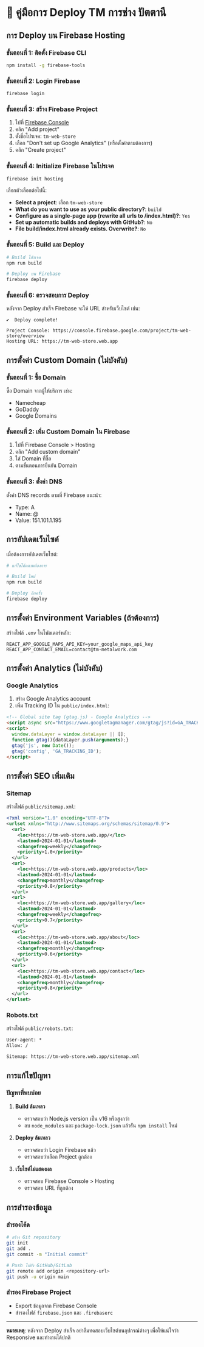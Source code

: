 # 🚀 คู่มือการ Deploy TM การช่าง ปัตตานี

## การ Deploy บน Firebase Hosting

### ขั้นตอนที่ 1: ติดตั้ง Firebase CLI

```bash
npm install -g firebase-tools
```

### ขั้นตอนที่ 2: Login Firebase

```bash
firebase login
```

### ขั้นตอนที่ 3: สร้าง Firebase Project

1. ไปที่ [Firebase Console](https://console.firebase.google.com/)
2. คลิก "Add project"
3. ตั้งชื่อโปรเจค: `tm-web-store`
4. เลือก "Don't set up Google Analytics" (หรือตั้งค่าตามต้องการ)
5. คลิก "Create project"

### ขั้นตอนที่ 4: Initialize Firebase ในโปรเจค

```bash
firebase init hosting
```

เลือกตัวเลือกต่อไปนี้:
- **Select a project**: เลือก `tm-web-store`
- **What do you want to use as your public directory?**: `build`
- **Configure as a single-page app (rewrite all urls to /index.html)?**: `Yes`
- **Set up automatic builds and deploys with GitHub?**: `No`
- **File build/index.html already exists. Overwrite?**: `No`

### ขั้นตอนที่ 5: Build และ Deploy

```bash
# Build โปรเจค
npm run build

# Deploy บน Firebase
firebase deploy
```

### ขั้นตอนที่ 6: ตรวจสอบการ Deploy

หลังจาก Deploy สำเร็จ Firebase จะให้ URL สำหรับเว็บไซต์ เช่น:
```
✔  Deploy complete!

Project Console: https://console.firebase.google.com/project/tm-web-store/overview
Hosting URL: https://tm-web-store.web.app
```

## การตั้งค่า Custom Domain (ไม่บังคับ)

### ขั้นตอนที่ 1: ซื้อ Domain
ซื้อ Domain จากผู้ให้บริการ เช่น:
- Namecheap
- GoDaddy
- Google Domains

### ขั้นตอนที่ 2: เพิ่ม Custom Domain ใน Firebase

1. ไปที่ Firebase Console > Hosting
2. คลิก "Add custom domain"
3. ใส่ Domain ที่ซื้อ
4. ตามขั้นตอนการยืนยัน Domain

### ขั้นตอนที่ 3: ตั้งค่า DNS

ตั้งค่า DNS records ตามที่ Firebase แนะนำ:
- Type: A
- Name: @
- Value: 151.101.1.195

## การอัปเดตเว็บไซต์

เมื่อต้องการอัปเดตเว็บไซต์:

```bash
# แก้ไขโค้ดตามต้องการ

# Build ใหม่
npm run build

# Deploy อีกครั้ง
firebase deploy
```

## การตั้งค่า Environment Variables (ถ้าต้องการ)

สร้างไฟล์ `.env` ในโฟลเดอร์หลัก:

```env
REACT_APP_GOOGLE_MAPS_API_KEY=your_google_maps_api_key
REACT_APP_CONTACT_EMAIL=contact@tm-metalwork.com
```

## การตั้งค่า Analytics (ไม่บังคับ)

### Google Analytics

1. สร้าง Google Analytics account
2. เพิ่ม Tracking ID ใน `public/index.html`:

```html
<!-- Global site tag (gtag.js) - Google Analytics -->
<script async src="https://www.googletagmanager.com/gtag/js?id=GA_TRACKING_ID"></script>
<script>
  window.dataLayer = window.dataLayer || [];
  function gtag(){dataLayer.push(arguments);}
  gtag('js', new Date());
  gtag('config', 'GA_TRACKING_ID');
</script>
```

## การตั้งค่า SEO เพิ่มเติม

### Sitemap
สร้างไฟล์ `public/sitemap.xml`:

```xml
<?xml version="1.0" encoding="UTF-8"?>
<urlset xmlns="http://www.sitemaps.org/schemas/sitemap/0.9">
  <url>
    <loc>https://tm-web-store.web.app/</loc>
    <lastmod>2024-01-01</lastmod>
    <changefreq>weekly</changefreq>
    <priority>1.0</priority>
  </url>
  <url>
    <loc>https://tm-web-store.web.app/products</loc>
    <lastmod>2024-01-01</lastmod>
    <changefreq>monthly</changefreq>
    <priority>0.8</priority>
  </url>
  <url>
    <loc>https://tm-web-store.web.app/gallery</loc>
    <lastmod>2024-01-01</lastmod>
    <changefreq>weekly</changefreq>
    <priority>0.7</priority>
  </url>
  <url>
    <loc>https://tm-web-store.web.app/about</loc>
    <lastmod>2024-01-01</lastmod>
    <changefreq>monthly</changefreq>
    <priority>0.6</priority>
  </url>
  <url>
    <loc>https://tm-web-store.web.app/contact</loc>
    <lastmod>2024-01-01</lastmod>
    <changefreq>monthly</changefreq>
    <priority>0.8</priority>
  </url>
</urlset>
```

### Robots.txt
สร้างไฟล์ `public/robots.txt`:

```txt
User-agent: *
Allow: /

Sitemap: https://tm-web-store.web.app/sitemap.xml
```

## การแก้ไขปัญหา

### ปัญหาที่พบบ่อย

1. **Build ล้มเหลว**
   - ตรวจสอบว่า Node.js version เป็น v16 หรือสูงกว่า
   - ลบ `node_modules` และ `package-lock.json` แล้วรัน `npm install` ใหม่

2. **Deploy ล้มเหลว**
   - ตรวจสอบว่า Login Firebase แล้ว
   - ตรวจสอบว่าเลือก Project ถูกต้อง

3. **เว็บไซต์ไม่แสดงผล**
   - ตรวจสอบ Firebase Console > Hosting
   - ตรวจสอบ URL ที่ถูกต้อง

## การสำรองข้อมูล

### สำรองโค้ด
```bash
# สร้าง Git repository
git init
git add .
git commit -m "Initial commit"

# Push ไปยัง GitHub/GitLab
git remote add origin <repository-url>
git push -u origin main
```

### สำรอง Firebase Project
- Export ข้อมูลจาก Firebase Console
- สำรองไฟล์ `firebase.json` และ `.firebaserc`

---

**หมายเหตุ**: หลังจาก Deploy สำเร็จ อย่าลืมทดสอบเว็บไซต์บนอุปกรณ์ต่างๆ เพื่อให้แน่ใจว่า Responsive และทำงานได้ปกติ 